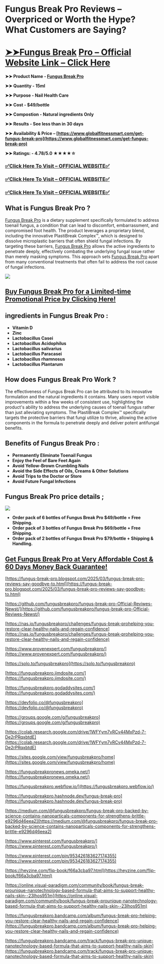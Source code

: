 # Fungus Break Pro Reviews – Overpriced or Worth the Hype? What Customers are Saying?

# **[➤➤Fungus Break](https://www.globalfitnessmart.com/get-fungus-break-pro)** [Pro – Official Website Link – Click Here](https://www.globalfitnessmart.com/get-fungus-break-pro)

**➤➤ Product Name - [Fungus Break Pro](https://www.globalfitnessmart.com/get-fungus-break-pro)**

**➤➤ Quantity - 15ml**

**➤➤ Purpose - Nail Health Care**

**➤➤ Cost - $49/bottle**

**➤➤ Compostion - Natural ingredients Only**

**➤➤ Results - See less than in 30 days**

**➤➤ Availability & Price – [https://www.globalfitnessmart.com/get-fungus-break-pro](https://www.globalfitnessmart.com/get-fungus-break-pro)**

**➤➤ Ratings: - 4.78/5.0 ★★★★☆**

### **[✅Click Here To Visit – OFFICIAL WEBSITE✅](https://www.globalfitnessmart.com/get-fungus-break-pro)**

### **[✅Click Here To Visit – OFFICIAL WEBSITE✅](https://www.globalfitnessmart.com/get-fungus-break-pro)**

### **[✅Click Here To Visit – OFFICIAL WEBSITE✅](https://www.globalfitnessmart.com/get-fungus-break-pro)**

## **What is Fungus Break Pro ?**

[Fungus Break Pro](https://fungusbreakpro.godaddysites.com/) is a dietary supplement specifically formulated to address toenail fungus, a condition that can lead to discomfort, embarrassment, and compromised foot health. The product leverages a proprietary blend, including the innovative PlastiBreak Complex™, which is designed to dissolve microplastic barriers that often shield fungal infections. By targeting these barriers, [Fungus Break Pro](https://devfolio.co/@fungusbreakpro) allows the active ingredients to penetrate deeply, effectively combating the underlying fungal issue rather than merely masking symptoms. This approach sets [Fungus Break Pro](https://groups.google.com/g/fungusbreakpro) apart from many conventional treatments that often fail to address the root cause of fungal infections.

[![](https://blogger.googleusercontent.com/img/b/R29vZ2xl/AVvXsEglWYgCGpFQ7WdyXC_u0r_4HR05ehaLyBMqEgE2jPlEULv9BRn-zeYcjkjWDB88oebuY8TBFNS9GIdAv-hEN_jCkmvLIza-iZD2id0HJCB8VmA6OoSrAlwe3coJ2cVzH4J7Dn4RWzhY3K73tLH1cr6Sm4Zw3kMih0QewQbQuCwd-qgyoXNl-Uy3CnbdA3tE/w640-h300/Fungus%20Break%20Pro%202.jpg)](https://www.globalfitnessmart.com/get-fungus-break-pro)

## **[Buy Fungus Br](https://www.globalfitnessmart.com/get-fungus-break-pro)[eak Pro for a Limited-time Promotional Price by Clicking Here!](https://www.globalfitnessmart.com/get-fungus-break-pro)**

## **ingredients in Fungus Break Pro** :

- **Vitamin D**
- **Zinc**
- **Lactobacillus Casei**
- **Lactobacillus Acidophilus**
- **Lactobacillus salivarius**
- **Lactobacillus Paracasei**
- **Lactobacillus rhamnosus**
- **Lactobacillus Plantarum**

## **How does Fungus Break Pro Work ?**

The effectiveness of Fungus Break Pro can be attributed to its innovative formulation and the natural ingredients it contains. Many users report visible improvements within a few weeks of consistent use, highlighting the product's ability to address the underlying causes of toenail fungus rather than just alleviating symptoms. The PlastiBreak Complex™ specifically targets the protective barriers that fungi utilize to thrive, allowing the active components in the formula to penetrate deeply and deliver potent antifungal benefits.

## **Benefits of Fungus Break Pro :**

- **Permanently Eliminate Toenail Fungus**
- **Enjoy the Feel of Bare Feet Again**
- **Avoid Yellow-Brown Crumbling Nails**
- **Avoid the Side Effects of Oils, Creams & Other Solutions**
- **Avoid Trips to the Doctor or Store**
- **Avoid Future Fungal Infections**

## **Fungus Break Pro price details ;**

[![](https://blogger.googleusercontent.com/img/b/R29vZ2xl/AVvXsEhaLkY7Rnkfb7fxr6NeyFig_X9sconUDtk3OEkhJKaYaOqzWWnZijtmspwp1MoNnCTBoQNi_Xt0Kv7hiPbMhMYgP8wVSEp09yHAjHvzAuU1mSu-gf3iJKqF5g0ORrzLx-_Yvgf-lR9bRp2FPkZ5MO-vQfXAXAwUEt0Euz0mDbd8UK7QMp92ZhbJel11MpHo/w640-h526/Fungus%20Break%20Pro%20Price.png)](https://www.globalfitnessmart.com/get-fungus-break-pro)

- **Order pack of 6 bottles of Fungus Break Pro $49/bottle + Free Shipping.**
- **Order pack of 3 bottles of Fungus Break Pro $69/bottle + Free Shipping.**
- **Order pack of 2 bottles of Fungus Break Pro $79/bottle + Shipping & Handling.**

## **[Get Fungus Break Pro at Very Afforda](https://www.globalfitnessmart.com/get-fungus-break-pro)[ble Cost & 60 Days Money Back Guarantee!](https://www.globalfitnessmart.com/get-fungus-break-pro)**

[https://fungus-break-pro.blogspot.com/2025/03/fungus-break-pro-reviews-say-goodbye-to.html](https://fungus-break-pro.blogspot.com/2025/03/fungus-break-pro-reviews-say-goodbye-to.html)

[https://github.com/fungusbreakpro/fungus-break-pro-Official-Reviwes-Newst/](https://github.com/fungusbreakpro/fungus-break-pro-Official-Reviwes-Newst/)

[https://nas.io/fungusbreakpro/challenges/fungus-break-prohelping-you-restore-clear-healthy-nails-and-regain-confidence](https://nas.io/fungusbreakpro/challenges/fungus-break-prohelping-you-restore-clear-healthy-nails-and-regain-confidence)

[https://www.provenexpert.com/fungusbreakpro/](https://www.provenexpert.com/fungusbreakpro/)

[https://solo.to/fungusbreakpro](https://solo.to/fungusbreakpro)

[https://fungusbreakpro.jimdosite.com/](https://fungusbreakpro.jimdosite.com/)

[https://fungusbreakpro.godaddysites.com/](https://fungusbreakpro.godaddysites.com/)

[https://devfolio.co/@fungusbreakpro](https://devfolio.co/@fungusbreakpro)

[https://groups.google.com/g/fungusbreakpro](https://groups.google.com/g/fungusbreakpro)

[https://colab.research.google.com/drive/1WFYym7vRCv44MxPzd-7-De2rPRqxbtdE](https://colab.research.google.com/drive/1WFYym7vRCv44MxPzd-7-De2rPRqxbtdE)

[https://sites.google.com/view/fungusbreakpro/home](https://sites.google.com/view/fungusbreakpro/home)

[https://fungusbreakpronews.omeka.net/](https://fungusbreakpronews.omeka.net/)

[https://fungusbreakpro.webflow.io/](https://fungusbreakpro.webflow.io/)

[https://fungusbreakpro.hashnode.dev/fungus-break-pro](https://fungusbreakpro.hashnode.dev/fungus-break-pro)

[https://medium.com/@fungusbreakpro/fungus-break-pro-backed-by-science-contains-nanoparticals-components-for-strengthens-brittle-e9296d46eea2](https://medium.com/@fungusbreakpro/fungus-break-pro-backed-by-science-contains-nanoparticals-components-for-strengthens-brittle-e9296d46eea2)

[https://www.pinterest.com/fungusbreakpro/](https://www.pinterest.com/fungusbreakpro/)

[https://www.pinterest.com/pin/953426183627174355](https://www.pinterest.com/pin/953426183627174355)

[https://heyzine.com/flip-book/f66a3cba97.html](https://heyzine.com/flip-book/f66a3cba97.html)

[https://online.visual-paradigm.com/community/book/fungus-break-prounique-nanotechnology-based-formula-that-aims-to-support-healthy-nails-skin--23lhos951m](https://online.visual-paradigm.com/community/book/fungus-break-prounique-nanotechnology-based-formula-that-aims-to-support-healthy-nails-skin--23lhos951m)

[https://fungusbreakpro.bandcamp.com/album/fungus-break-pro-helping-you-restore-clear-healthy-nails-and-regain-confidence](https://fungusbreakpro.bandcamp.com/album/fungus-break-pro-helping-you-restore-clear-healthy-nails-and-regain-confidence)

[https://fungusbreakpro.bandcamp.com/track/fungus-break-pro-unique-nanotechnology-based-formula-that-aims-to-support-healthy-nails-skin](https://fungusbreakpro.bandcamp.com/track/fungus-break-pro-unique-nanotechnology-based-formula-that-aims-to-support-healthy-nails-skin)
